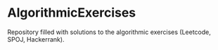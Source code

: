 # AlgorithmicExercises
Repository filled with solutions to the algorithmic exercises (Leetcode, SPOJ, Hackerrank).
